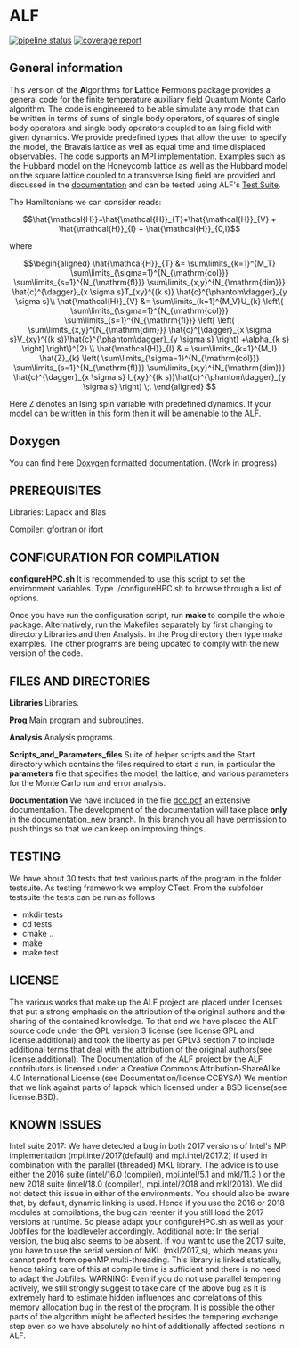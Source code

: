 # ALF #
[![pipeline status](https://git.physik.uni-wuerzburg.de/fassaad/General_QMCT_code/badges/master/pipeline.svg)](https://git.physik.uni-wuerzburg.de/fassaad/General_QMCT_code/commits/master)
[![coverage report](https://git.physik.uni-wuerzburg.de/fassaad/General_QMCT_code/badges/master/coverage.svg)](https://git.physik.uni-wuerzburg.de/fassaad/General_QMCT_code/commits/master)
## General information ##
This version of the **A**lgorithms for **L**attice **F**ermions package provides a general code for the finite temperature auxiliary field Quantum Monte Carlo algorithm.       The code  is engineered to  be able simulate any model that can be written in terms of  sums of single body operators, of squares of single body operators and single body operators coupled to an Ising field with  given dynamics. We  provide predefined types that allow  the user to specify the model, the  Bravais lattice  as well as equal time and time displaced observables.     The code supports an MPI implementation.   Examples such as the Hubbard model on the Honeycomb lattice  as well as the Hubbard model  on the square lattice coupled to a transverse Ising field are  provided and discussed in the [documentation](https://git.physik.uni-wuerzburg.de/fassaad/General_QMCT_code/blob/master/Documentation/doc.pdf) and can be tested using ALF's [Test Suite](https://git.physik.uni-wuerzburg.de/fassaad/Testsuite_General_QMCT_code).

The Hamiltonians we can consider reads:
```math
\hat{\mathcal{H}}=\hat{\mathcal{H}}_{T}+\hat{\mathcal{H}}_{V} +  \hat{\mathcal{H}}_{I} +   \hat{\mathcal{H}}_{0,I}
```
where
```math
\begin{aligned}
\hat{\mathcal{H}}_{T}
&=
\sum\limits_{k=1}^{M_T}
\sum\limits_{\sigma=1}^{N_{\mathrm{col}}}
\sum\limits_{s=1}^{N_{\mathrm{fl}}}
\sum\limits_{x,y}^{N_{\mathrm{dim}}}
\hat{c}^{\dagger}_{x \sigma   s}T_{xy}^{(k s)} \hat{c}^{\phantom\dagger}_{y \sigma s}\\
\hat{\mathcal{H}}_{V}
&=
\sum\limits_{k=1}^{M_V}U_{k}
\left\{
\sum\limits_{\sigma=1}^{N_{\mathrm{col}}}
\sum\limits_{s=1}^{N_{\mathrm{fl}}}
\left[
\left(
\sum\limits_{x,y}^{N_{\mathrm{dim}}}
\hat{c}^{\dagger}_{x \sigma s}V_{xy}^{(k s)}\hat{c}^{\phantom\dagger}_{y \sigma s}
\right)
+\alpha_{k s}
\right]
\right\}^{2} \\
\hat{\mathcal{H}}_{I}
& = 
\sum\limits_{k=1}^{M_I} \hat{Z}_{k}
\left(
\sum\limits_{\sigma=1}^{N_{\mathrm{col}}}
\sum\limits_{s=1}^{N_{\mathrm{fl}}}
\sum\limits_{x,y}^{N_{\mathrm{dim}}}
\hat{c}^{\dagger}_{x \sigma s} I_{xy}^{(k s)}\hat{c}^{\phantom\dagger}_{y \sigma s}
\right) 
\;.
\end{aligned}

```

Here Z denotes an Ising spin variable with predefined dynamics. If your model can be written in this form then it will be amenable to the ALF. 

## Doxygen ##

You can find here [Doxygen](https://pawn.physik.uni-wuerzburg.de/~assaad/Doxygen_Docu/ALF/html/index.html)  formatted documentation. (Work in progress)

## PREREQUISITES ##

Libraries: Lapack and Blas

Compiler: gfortran or ifort 


## CONFIGURATION FOR COMPILATION ##

**configureHPC.sh**  It is recommended to use this script to set the environment variables. Type ./configureHPC.sh to  browse through a list of options.

Once you have run the configuration script, run **make** to compile the whole package. Alternatively, run the Makefiles separately by first changing to directory Libraries and then Analysis. In the Prog directory then type make examples.   The other programs are being updated to comply with the new version of the code.

## FILES AND DIRECTORIES ##

**Libraries**   Libraries.

**Prog**   Main program and subroutines.

**Analysis**   Analysis programs. 

**Scripts_and_Parameters_files**  Suite of helper scripts and the Start directory which contains the files required to start a run, in particular  the **parameters** file that specifies the model, the lattice, and various parameters for the Monte Carlo run and  error analysis. 

**Documentation**   We have included in the file  [doc.pdf](https://git.physik.uni-wuerzburg.de/fassaad/General_QMCT_code/blob/master/Documentation/doc.pdf)   an extensive documentation. The development of the documentation will take place **only** in the documentation_new branch. In this branch you all have permission to push things so that we can keep on improving  things. 
 

## TESTING ##

We have about 30 tests that test various parts of the program in the folder testsuite.
As testing framework we employ CTest.
From the subfolder testsuite the tests can be run as follows
- mkdir tests
- cd tests
- cmake ..
- make
- make test


## LICENSE ##
The various works that make up the ALF project are placed under licenses that put
a strong emphasis on the attribution of the original authors and the sharing of the contained knowledge.
To that end we have placed the ALF source code under the GPL version 3 license (see license.GPL and license.additional)
and took the liberty as per GPLv3 section 7 to include additional terms that deal with the attribution
of the original authors(see license.additional).
The Documentation of the ALF project by the ALF contributors is licensed under a Creative Commons Attribution-ShareAlike 4.0 International License (see Documentation/license.CCBYSA)
We mention that we link against parts of lapack which licensed under a BSD license(see license.BSD).

## KNOWN ISSUES ##

Intel suite 2017: We have detected a bug in both 2017 versions of Intel's MPI implementation (mpi.intel/2017(default) 
and mpi.intel/2017.2) if used in combination with the parallel (threaded) MKL library. The advice is to 
use either the 2016 suite (intel/16.0 (compiler), mpi.intel/5.1 and mkl/11.3 ) or the new 2018 suite 
(intel/18.0 (compiler), mpi.intel/2018 and mkl/2018). We did not detect this issue in either of the environments. 
You should also be aware that, by default, dynamic linking is used. Hence if you use the 2016 or 2018 modules 
at compilations, the bug can reenter if you still load the 2017 versions at runtime. So please adapt your
configureHPC.sh as well as your Jobfiles for the loadleveler accordingly.
Additional note: In the serial version, the bug also seems to be absent. 
If you want to use the 2017 suite, you have to use the serial version of MKL (mkl/2017_s), which means you 
cannot profit from openMP multi-threading. This library is linked statically, hence taking care of this at 
compile time is sufficient and there is no need to adapt the Jobfiles.
WARNING: Even if you do not use parallel tempering actively, we still strongly suggest to take care of 
the above bug as it is extremely hard to estimate hidden influences and correlations of this memory 
allocation bug in the rest of the program. It is possible the other parts of the algorithm might be 
affected besides the tempering exchange step even so we have absolutely no hint of additionally 
affected sections in ALF.


    

